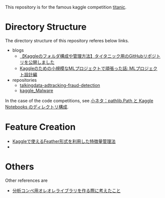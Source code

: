 This repository is for the famous kaggle competition [titanic](https://www.kaggle.com/c/titanic).

# Directory Structure

The directory structure of this repository referes below links.

- blogs
  - [【Kaggleのフォルダ構成や管理方法】タイタニック用のGitHubリポジトリを公開しました](https://upura.hatenablog.com/entry/2018/12/28/225234)
  - [Kaggleのための小規模なMLプロジェクトで頑張った話: MLプロジェクト設計編](https://qiita.com/mocobt/items/c16fa9f662257556425a)
- repositories
  - [talkingdata-adtracking-fraud-detection
](https://github.com/flowlight0/talkingdata-adtracking-fraud-detection)
  - [kaggle_Malware](https://github.com/JapaneseTraditionals/kaggle_Malware)

In the case of the code competitions, see [小ネタ：pathlib.Path と Kaggle Notebooks のディレクトリ構成](https://tawara.hatenablog.com/entry/2020/05/06/154651).

# Feature Creation

- [Kaggleで使えるFeather形式を利用した特徴量管理法](https://amalog.hateblo.jp/entry/kaggle-feature-management)
- 


# Others

Other references are

- [分析コンペ用オレオレライブラリを作る際に考えたこと](https://teadev.netlify.app/posts/2021-10-20/)